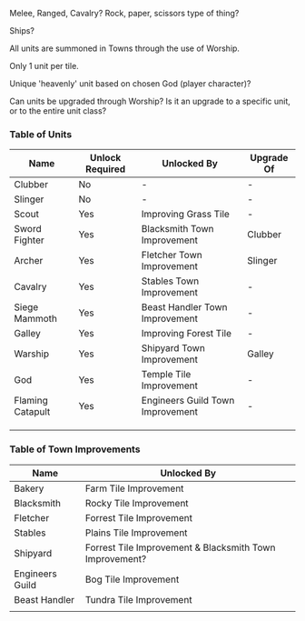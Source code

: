 Melee, Ranged, Cavalry? Rock, paper, scissors type of thing?

Ships?

All units are summoned in Towns through the use of Worship.

Only 1 unit per tile.

Unique 'heavenly' unit based on chosen God (player character)?

Can units be upgraded through Worship? Is it an upgrade to a specific unit, or to the entire unit class?

### Table of Units
|Name|Unlock Required|Unlocked By|Upgrade Of|
|---|---|---|---|
|Clubber|No|-|-|
|Slinger|No|-|-|
|Scout|Yes|Improving Grass Tile|-|
|Sword Fighter|Yes|Blacksmith Town Improvement|Clubber|
|Archer|Yes|Fletcher Town Improvement|Slinger|
|Cavalry|Yes|Stables Town Improvement|-|
|Siege Mammoth|Yes|Beast Handler Town Improvement|-|
|Galley|Yes|Improving Forest Tile|-|
|Warship|Yes|Shipyard Town Improvement|Galley|
|God|Yes|Temple Tile Improvement|-|
|Flaming Catapult|Yes|Engineers Guild Town Improvement|-|
|||||
|||||
|||||

### Table of Town Improvements
|Name|Unlocked By|
|---|---|
|Bakery|Farm Tile Improvement|
|Blacksmith|Rocky Tile Improvement|
|Fletcher|Forrest Tile Improvement|
|Stables|Plains Tile Improvement|
|Shipyard|Forrest Tile Improvement & Blacksmith Town Improvement?|
|Engineers Guild|Bog Tile Improvement|
|Beast Handler|Tundra Tile Improvement|
|||
